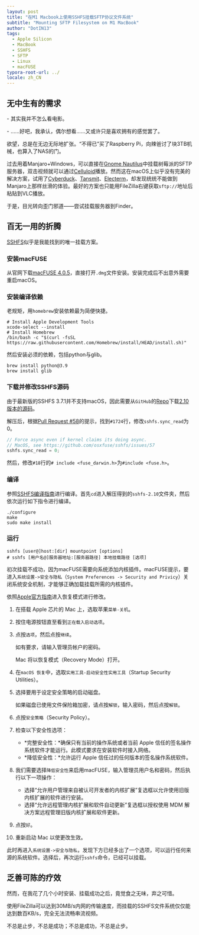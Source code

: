 ```yaml
---
layout: post
title: "在M1 Macbook上使用SSHFS挂载SFTP协议文件系统"
subtitle: "Mounting SFTP Filesystem on M1 MacBook"
author: "DotIN13"
tags:
  - Apple Silicon
  - MacBook
  - SSHFS
  - SFTP
  - Linux
  - macFUSE
typora-root-url: ../
locale: zh_CN
---
```


## 无中生有的需求

 \- 其实我并不怎么看电影。

 \- ……好吧，我承认，偶尔想看……又或许只是喜欢拥有的感觉罢了。

欲望，总是在无边无际地扩张。“不得已”买了Raspberry Pi，向辣爸讨了块3TB机械，也算入了NAS的门。

过去用着Manjaro+Windows，可以直接在[Gnome Nautilus](https://gitlab.gnome.org/GNOME/nautilus)中挂载树莓派的SFTP服务器，双击视频就可以通过[Celluloid](https://celluloid-player.github.io/)播放。然而这在macOS上似乎没有完美的解决方案，试用了[Cyberduck](https://cyberduck.io/)、[Tansmit](https://www.panic.com/transmit/)、[Electerm](https://electerm.github.io/electerm/)，却发现统统不能做到Manjaro上那样丝滑的体验。最好的方案也只能用FileZilla右键获取`sftp://`地址后粘贴到VLC播放。

于是，目光转向歪门邪道——尝试挂载服务器到Finder。

## 百无一用的折腾

[SSHFS](https://github.com/libfuse/sshfs)似乎是我能找到的唯一挂载方案。

### 安装macFUSE

从官网下载[macFUSE 4.0.5](https://github.com/osxfuse/osxfuse/releases/download/macfuse-4.0.5/macfuse-4.0.5.dmg)，直接打开`.dmg`文件安装。安装完成后不出意外需要重启macOS。

### 安装编译依赖

老规矩，用`homebrew`安装依赖最为简便快捷。

```shell
# Install Apple Development Tools
xcode-select --install
# Install Homebrew
/bin/bash -c "$(curl -fsSL https://raw.githubusercontent.com/Homebrew/install/HEAD/install.sh)"
```

然后安装必须的依赖，包括python与glib。

```shell
brew install python@3.9
brew install glib
```

### 下载并修改SSHFS源码

由于最新版的SSHFS 3.7.1并不支持macOS，因此需要从`GitHub`的[Repo](https://github.com/libfuse/sshfs/releases/tag/sshfs-2.10)下载[2.10版本的源码](https://github.com/libfuse/sshfs/releases/download/sshfs-2.10/sshfs-2.10.tar.gz)。

解压后，根据[Pull Request #58](https://github.com/osxfuse/sshfs/pull/58)的提示，找到`#1724`行，修改`sshfs.sync_read`为0。

```c
// Force async even if kernel claims its doing async.
// MacOS, see https://github.com/osxfuse/sshfs/issues/57
sshfs.sync_read = 0;
```

然后，修改`#18`行的`# include <fuse_darwin.h>`为`#include <fuse.h>`。

### 编译

参照[SSHFS编译指南](https://github.com/osxfuse/sshfs#installing)进行编译。首先`cd`进入解压得到的`sshfs-2.10`文件夹，然后依次运行如下指令进行编译。

```shell
./configure
make
sudo make install
```

### 运行

```shell
sshfs [user@]host:[dir] mountpoint [options]
# sshfs [用户名@]服务器地址:[服务器路径] 本地挂载路径 [选项]
```

初次挂载不成功，因为macFUSE需要向系统添加内核插件。macFUSE提示，要进入`系统设置->安全与隐私`（`System Preferences -> Security and Privicy`）关闭系统安全机制，才能够正确加载挂载所需的内核插件。

依照[Apple官方指南](https://support.apple.com/zh-cn/guide/mac-help/mchl768f7291/11.0/mac/11.0)进入恢复模式进行修改。

1. 在搭载 Apple 芯片的 Mac 上，选取苹果`菜单-关机`。

2. 按住电源按钮直至看到`正在载入启动选项`。

3. 点按`选项`，然后点按`继续`。

   如有要求，请输入管理员帐户的密码。

   Mac 将以恢复模式（Recovery Mode）打开。

4. 在`macOS 恢复`中，选取`实用工具-启动安全性实用工具`（Startup Security Utilities）。

5. 选择要用于设定安全策略的启动磁盘。

   如果磁盘已使用文件保险箱加密，请点按`解锁`，输入密码，然后点按`解锁`。

6. 点按`安全策略`（Security Policy）。

7. 检查以下安全性选项：

   - *完整安全性：*确保只有当前的操作系统或者当前 Apple 信任的签名操作系统软件才能运行。此模式要求在安装软件时接入网络。
   - *降低安全性：*允许运行 Apple 信任过的任何版本的签名操作系统软件。

8. 我们需要选择`降低安全性`来启用macFUSE，输入管理员用户名和密码，然后执行以下一项操作：

   - 选择“允许用户管理来自被认可开发者的内核扩展”复选框以允许使用旧版内核扩展的软件进行安装。
   - 选择“允许远程管理内核扩展和软件自动更新”复选框以授权使用 MDM 解决方案远程管理旧版内核扩展和软件更新。

9. 点按`好`。

10. 重新启动 Mac 以使更改生效。

此时再进入`系统设置->安全与隐私`，发现下方已经多出了一个选项，可以运行任何来源的系统软件。选择后，再次运行`sshfs`命令，已经可以挂载。

## 乏善可陈的疗效

然而，在我花了几个小时安装、挂载成功之后，竟觉食之无味，弃之可惜。

使用FileZilla可以达到30MB/s内网的传输速度，而挂载的SSHFS文件系统仅仅能达到数百KB/s，完全无法流畅串流视频。

不总是止步，不总是成功；不总是成功，不总是止步。
